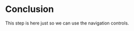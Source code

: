 ﻿---
Title: Conclusion
---

# Conclusion

This step is here just so we can use the navigation controls.
